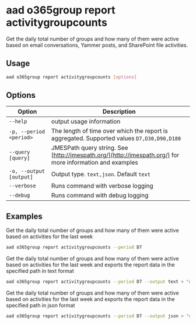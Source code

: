 # aad o365group report activitygroupcounts

Get the daily total number of groups and how many of them were active based on email conversations, Yammer posts, and SharePoint file activities.

## Usage

```sh
aad o365group report activitygroupcounts [options]
```

## Options

Option|Description
------|-----------
`--help`|output usage information
`-p, --period <period>`|The length of time over which the report is aggregated. Supported values `D7,D30,D90,D180`
`--query [query]`|JMESPath query string. See [http://jmespath.org/](http://jmespath.org/) for more information and examples
`-o, --output [output]`|Output type. `text,json`. Default `text`
`--verbose`|Runs command with verbose logging
`--debug`|Runs command with debug logging

## Examples

Get the daily total number of groups and how many of them were active based on activities for the last week

```sh
aad o365group report activitygroupcounts --period D7
```

Get the daily total number of groups and how many of them were active based on activities for the last week and exports the report data in the specified path in text format

```sh
aad o365group report activitygroupcounts --period D7 --output text > "o365groupactivitygroupcounts.txt"
```

Get the daily total number of groups and how many of them were active based on activities for the last week and exports the report data in the specified path in json format

```sh
aad o365group report activitygroupcounts --period D7 --output json > "o365groupactivitygroupcounts.json"
```